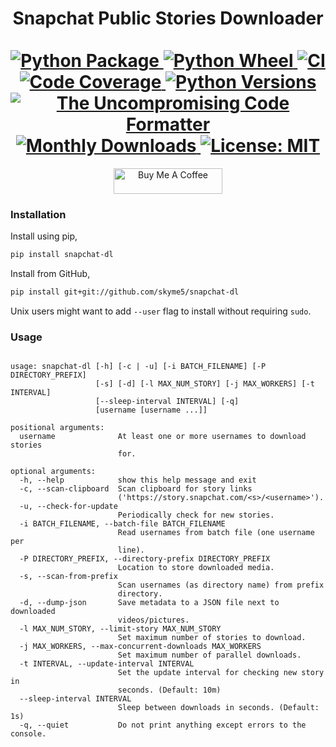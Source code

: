 <p>
  <div align="center">
  <h1>
    Snapchat Public Stories Downloader<br /> <br />
    <a href="https://pypi.python.org/pypi/snapchat-dl">
      <img
        src="https://img.shields.io/pypi/v/snapchat-dl.svg?cacheSeconds=360"
        alt="Python Package"
      />
    </a>
    <a href="https://pypi.python.org/pypi/snapchat-dl">
      <img
        src="https://img.shields.io/pypi/wheel/snapchat-dl"
        alt="Python Wheel"
      />
    </a>
    <a href="https://pypi.python.org/pypi/snapchat-dl">
      <img
        src="https://img.shields.io/github/actions/workflow/status/skyme5/snapchat-dl/continuous-integration-pip.yml?cacheSeconds=360"
        alt="CI"
      />
    </a>
    <a href="https://codecov.io/gh/skyme5/snapchat-dl">
      <img
        src="https://img.shields.io/codecov/c/github/skyme5/snapchat-dl?cacheSeconds=360"
        alt="Code Coverage"
      />
    </a>
    <a href="https://codecov.io/gh/skyme5/snapchat-dl">
      <img
        src="https://img.shields.io/pypi/pyversions/snapchat-dl"
        alt="Python Versions"
      />
    </a>
    <a href="https://github.com/psf/black">
      <img
        src="https://img.shields.io/badge/code%20style-black-000000.svg"
        alt="The Uncompromising Code Formatter"
      />
    </a>
    <a href="https://pepy.tech/project/snapchat-dl">
      <img
        src="https://static.pepy.tech/badge/snapchat-dl"
        alt="Monthly Downloads"
      />
    </a>
    <a href="https://opensource.org/licenses/MIT">
      <img
        src="https://img.shields.io/badge/License-MIT-blue.svg"
        alt="License: MIT"
      />
    </a>
  </h1>
  <a href="https://buymeacoffee.com/skyme5" target="_blank"><img src="https://www.buymeacoffee.com/assets/img/custom_images/orange_img.png" alt="Buy Me A Coffee" style="height: 41px !important;width: 174px !important;" ></a>
  </div>
</p>

### Installation

Install using pip,

```bash
pip install snapchat-dl
```

Install from GitHub,

```bash
pip install git+git://github.com/skyme5/snapchat-dl
```

Unix users might want to add `--user` flag to install without requiring `sudo`.

### Usage

```text

usage: snapchat-dl [-h] [-c | -u] [-i BATCH_FILENAME] [-P DIRECTORY_PREFIX]
                   [-s] [-d] [-l MAX_NUM_STORY] [-j MAX_WORKERS] [-t INTERVAL]
                   [--sleep-interval INTERVAL] [-q]
                   [username [username ...]]

positional arguments:
  username              At least one or more usernames to download stories
                        for.

optional arguments:
  -h, --help            show this help message and exit
  -c, --scan-clipboard  Scan clipboard for story links
                        ('https://story.snapchat.com/<s>/<username>').
  -u, --check-for-update
                        Periodically check for new stories.
  -i BATCH_FILENAME, --batch-file BATCH_FILENAME
                        Read usernames from batch file (one username per
                        line).
  -P DIRECTORY_PREFIX, --directory-prefix DIRECTORY_PREFIX
                        Location to store downloaded media.
  -s, --scan-from-prefix
                        Scan usernames (as directory name) from prefix
                        directory.
  -d, --dump-json       Save metadata to a JSON file next to downloaded
                        videos/pictures.
  -l MAX_NUM_STORY, --limit-story MAX_NUM_STORY
                        Set maximum number of stories to download.
  -j MAX_WORKERS, --max-concurrent-downloads MAX_WORKERS
                        Set maximum number of parallel downloads.
  -t INTERVAL, --update-interval INTERVAL
                        Set the update interval for checking new story in
                        seconds. (Default: 10m)
  --sleep-interval INTERVAL
                        Sleep between downloads in seconds. (Default: 1s)
  -q, --quiet           Do not print anything except errors to the console.

```
